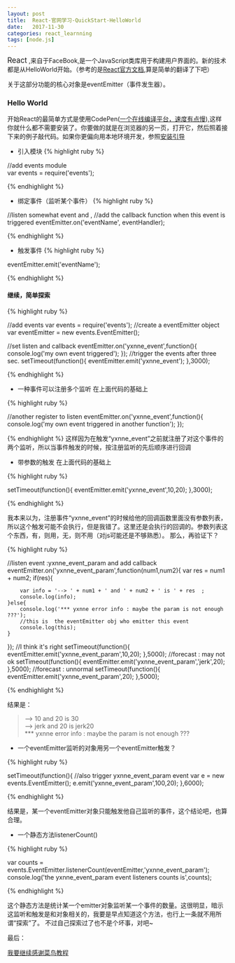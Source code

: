 ```yaml
---
layout: post
title:  React-官网学习-QuickStart-HelloWorld
date:   2017-11-30
categories: react_learnning
tags: [node.js]
---
```

<big>React</big> ,来自于FaceBook,是一个JavaScript类库用于构建用户界面的。新的技术都是从HelloWorld开始。（参考的是[React官方文档](https://reactjs.org/docs/hello-world.html),算是简单的翻译了下吧）

关于这部分功能的核心对象是eventEmitter（事件发生器）。

### Hello World
开始React的最简单方式是使用CodePen([一个在线编译平台，速度有点慢](https://codepen.io/pen?&editors=0010)),这样你就什么都不需要安装了。你要做的就是在浏览器的另一页，打开它，然后照着接下来的例子敲代码。如果你更偏向用本地环境开发，参照[安装引导](https://reactjs.org/docs/installation.html)

* 引入模块
{% highlight ruby %}

//add events module  
var events = require('events');

{% endhighlight %}

* 绑定事件（监听某个事件）
{% highlight ruby %}

//listen somewhat event and ,
//add the callback function when this event is triggered 
eventEmitter.on('eventName', eventHandler);

{% endhighlight %}

* 触发事件
{% highlight ruby %}

eventEmitter.emit('eventName');

{% endhighlight %}

#### 继续，简单探索

{% highlight ruby %}

//add events
var events = require('events');
//create a eventEmitter object
var eventEmitter = new events.EventEmitter();

//set listen and callback
eventEmitter.on('yxnne_event',function(){
	console.log('my own event triggered');
});
//trigger the events after three sec.
setTimeout(function(){
	eventEmitter.emit('yxnne_event');
},3000);

{% endhighlight %}

* 一种事件可以注册多个监听
在上面代码的基础上

{% highlight ruby %}

//another register to listen 
eventEmitter.on('yxnne_event',function(){
	console.log('my own event triggered in another function');
});

{% endhighlight %}
这样因为在触发“yxnne_event”之前就注册了对这个事件的两个监听，所以当事件触发的时候，按注册监听的先后顺序进行回调

* 带参数的触发
在上面代码的基础上

{% highlight ruby %}

setTimeout(function(){
	eventEmitter.emit('yxnne_event',10,20);
},3000);

{% endhighlight %}

我本来以为，注册事件“yxnne_event”的时候给他的回调函数里面没有参数列表，所以这个触发可能不会执行，但是我错了。这里还是会执行的回调的。参数列表这个东西，有，则用，无，则不用（对js可能还是不够熟悉）。
那么，再验证下？

{% highlight ruby %}

//listen event :yxnne_event_param and add callback
eventEmitter.on('yxnne_event_param',function(num1,num2){
	var res = num1 + num2;
	if(res){

		var info = '--> ' + num1 + ' and ' + num2 + ' is ' + res  ;
		console.log(info);
	}else{
		console.log('*** yxnne error info : maybe the param is not enough ???');
		//this is  the eventEmitter obj who emitter this event 
		console.log(this);
	}
});
//I think it's right
setTimeout(function(){
	eventEmitter.emit('yxnne_event_param',10,20);
},5000);
//forecast : may not ok
setTimeout(function(){
	eventEmitter.emit('yxnne_event_param','jerk',20);
},5000);
//forecast : unnormal
setTimeout(function(){
	eventEmitter.emit('yxnne_event_param',20);
},5000);


{% endhighlight %}

结果是：

>--> 10 and 20 is 30 <br>
--> jerk and 20 is jerk20 <br>
*** yxnne error info : maybe the param is not enough ???

* 一个eventEmitter监听的对象用另一个eventEmitter触发？

{% highlight ruby %}

setTimeout(function(){
	//also trigger yxnne_event_param event
	var e = new events.EventEmitter();
	e.emit('yxnne_event_param',100,20);
},6000);

{% endhighlight %}

结果是，某一个eventEmitter对象只能触发他自己监听的事件，这个结论吧，也算合理。

* 一个静态方法listenerCount()

{% highlight ruby %}

var counts = events.EventEmitter.listenerCount(eventEmitter,'yxnne_event_param');
console.log('the yxnne_event_param event listeners counts is',counts);

{% endhighlight %}

这个静态方法是统计某一个emitter对象监听某一个事件的数量。这很明显，暗示这监听和触发是和对象相关的，我要是早点知道这个方法，也行上一条就不用所谓“探索”了。
不过自己探索过了也不是个坏事，对吧~

最后：

[我要继续感谢菜鸟教程](http://www.runoob.com/nodejs/nodejs-event-loop.html)

